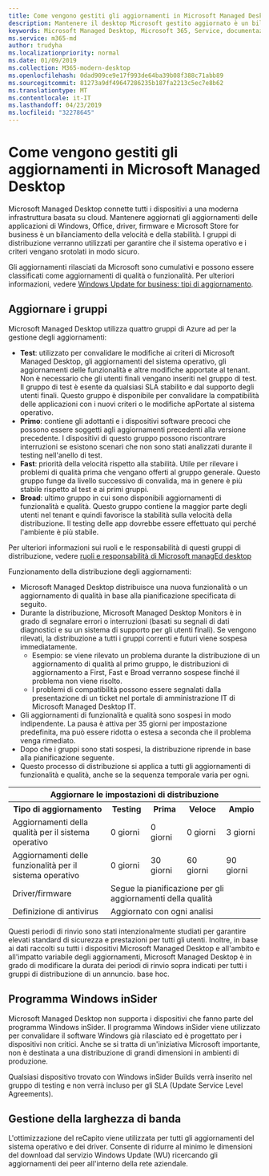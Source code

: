 ```yaml
---
title: Come vengono gestiti gli aggiornamenti in Microsoft Managed Desktop
description: Mantenere il desktop Microsoft gestito aggiornato è un bilanciamento della velocità e della stabilità.
keywords: Microsoft Managed Desktop, Microsoft 365, Service, documentazione
ms.service: m365-md
author: trudyha
ms.localizationpriority: normal
ms.date: 01/09/2019
ms.collection: M365-modern-desktop
ms.openlocfilehash: 0dad909ce9e17f993de64ba39b08f388c71abb89
ms.sourcegitcommit: 81273a9df49647286235b187fa2213c5ec7e8b62
ms.translationtype: MT
ms.contentlocale: it-IT
ms.lasthandoff: 04/23/2019
ms.locfileid: "32278645"
---
```

# <a name="how-updates-are-handled-in-microsoft-managed-desktop"></a>Come vengono gestiti gli aggiornamenti in Microsoft Managed Desktop


<!--This topic is the target for a "Learn more" link in the Admin Portal (aka.ms/update-rings); do not delete.-->

<!--Update management -->

Microsoft Managed Desktop connette tutti i dispositivi a una moderna infrastruttura basata su cloud. Mantenere aggiornati gli aggiornamenti delle applicazioni di Windows, Office, driver, firmware e Microsoft Store for business è un bilanciamento della velocità e della stabilità. I gruppi di distribuzione verranno utilizzati per garantire che il sistema operativo e i criteri vengano srotolati in modo sicuro. 

Gli aggiornamenti rilasciati da Microsoft sono cumulativi e possono essere classificati come aggiornamenti di qualità o funzionalità.
Per ulteriori informazioni, vedere [Windows Update for business: tipi di aggiornamento](https://docs.microsoft.com/windows/deployment/update/waas-manage-updates-wufb#update-types). 

## <a name="update-groups"></a>Aggiornare i gruppi

Microsoft Managed Desktop utilizza quattro gruppi di Azure ad per la gestione degli aggiornamenti:

- **Test**: utilizzato per convalidare le modifiche ai criteri di Microsoft Managed Desktop, gli aggiornamenti del sistema operativo, gli aggiornamenti delle funzionalità e altre modifiche apportate al tenant. Non è necessario che gli utenti finali vengano inseriti nel gruppo di test. Il gruppo di test è esente da qualsiasi SLA stabilito e dal supporto degli utenti finali. Questo gruppo è disponibile per convalidare la compatibilità delle applicazioni con i nuovi criteri o le modifiche apPortate al sistema operativo.  
- **Primo**: contiene gli adottanti e i dispositivi software precoci che possono essere soggetti agli aggiornamenti precedenti alla versione precedente. I dispositivi di questo gruppo possono riscontrare interruzioni se esistono scenari che non sono stati analizzati durante il testing nell'anello di test.
- **Fast**: priorità della velocità rispetto alla stabilità. Utile per rilevare i problemi di qualità prima che vengano offerti al gruppo generale. Questo gruppo funge da livello successivo di convalida, ma in genere è più stabile rispetto al test e ai primi gruppi. 
- **Broad**: ultimo gruppo in cui sono disponibili aggiornamenti di funzionalità e qualità. Questo gruppo contiene la maggior parte degli utenti nel tenant e quindi favorisce la stabilità sulla velocità della distribuzione. Il testing delle app dovrebbe essere effettuato qui perché l'ambiente è più stabile. 

Per ulteriori informazioni sui ruoli e le responsabilità di questi gruppi di distribuzione, vedere [ruoli e responsabilità di Microsoft managEd desktop](../intro/roles-and-responsibilities.md)

Funzionamento della distribuzione degli aggiornamenti:
- Microsoft Managed Desktop distribuisce una nuova funzionalità o un aggiornamento di qualità in base alla pianificazione specificata di seguito.
- Durante la distribuzione, Microsoft Managed Desktop Monitors è in grado di segnalare errori o interruzioni (basati su segnali di dati diagnostici e su un sistema di supporto per gli utenti finali). Se vengono rilevati, la distribuzione a tutti i gruppi correnti e futuri viene sospesa immediatamente.
    - Esempio: se viene rilevato un problema durante la distribuzione di un aggiornamento di qualità al primo gruppo, le distribuzioni di aggiornamento a First, Fast e Broad verranno sospese finché il problema non viene risolto.
    - I problemi di compatibilità possono essere segnalati dalla presentazione di un ticket nel portale di amministrazione IT di Microsoft Managed Desktop IT.
- Gli aggiornamenti di funzionalità e qualità sono sospesi in modo indipendente. La pausa è attiva per 35 giorni per impostazione predefinita, ma può essere ridotta o estesa a seconda che il problema venga rimediato.
- Dopo che i gruppi sono stati sospesi, la distribuzione riprende in base alla pianificazione seguente.
- Questo processo di distribuzione si applica a tutti gli aggiornamenti di funzionalità e qualità, anche se la sequenza temporale varia per ogni.

<table>
<tr><th colspan="5">Aggiornare le impostazioni di distribuzione</th></tr>
<tr><th>Tipo di aggiornamento</th><th>Testing</th><th>Prima</th><th>Veloce</th><th>Ampio</th></tr>
<tr><td>Aggiornamenti della qualità per il sistema operativo</td><td>0 giorni</td><td>0 giorni</td><td>0 giorni</td><td>3 giorni</td></tr>
<tr><td>Aggiornamenti delle funzionalità per il sistema operativo</td><td>0 giorni</td><td>30 giorni</td><td>60 giorni</td><td>90 giorni</td></tr>
<tr><td>Driver/firmware</td><td colspan="4">Segue la pianificazione per gli aggiornamenti della qualità</td></tr>
<tr><td>Definizione di antivirus</td><td colspan="4">Aggiornato con ogni analisi</td></tr>
</table>

Questi periodi di rinvio sono stati intenzionalmente studiati per garantire elevati standard di sicurezza e prestazioni per tutti gli utenti. Inoltre, in base ai dati raccolti su tutti i dispositivi Microsoft Managed Desktop e all'ambito e all'impatto variabile degli aggiornamenti, Microsoft Managed Desktop è in grado di modificare la durata dei periodi di rinvio sopra indicati per tutti i gruppi di distribuzione di un annuncio. base hoc.

## <a name="windows-insider-program"></a>Programma Windows inSider

Microsoft Managed Desktop non supporta i dispositivi che fanno parte del programma Windows inSider. Il programma Windows inSider viene utilizzato per convalidare il software Windows già rilasciato ed è progettato per i dispositivi non critici. Anche se si tratta di un'iniziativa Microsoft importante, non è destinata a una distribuzione di grandi dimensioni in ambienti di produzione. 

Qualsiasi dispositivo trovato con Windows inSider Builds verrà inserito nel gruppo di testing e non verrà incluso per gli SLA (Update Service Level Agreements).

## <a name="bandwidth-management"></a>Gestione della larghezza di banda

L'ottimizzazione del reCapito viene utilizzata per tutti gli aggiornamenti del sistema operativo e dei driver. Consente di ridurre al minimo le dimensioni del download dal servizio Windows Update (WU) ricercando gli aggiornamenti dei peer all'interno della rete aziendale.


